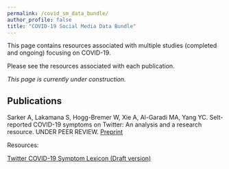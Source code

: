```yaml
---
permalink: /covid_sm_data_bundle/
author_profile: false
title: "COVID-19 Social Media Data Bundle"
---
```


This page contains resources associated with multiple studies (completed and ongoing) focusing on COVID-19. 

Please see the resources associated with each publication. 

*This page is currently under construction.*


## Publications

Sarker A, Lakamana S, Hogg-Bremer W, Xie A, Al-Garadi MA, Yang YC. Selt-reported COVID-19 symptoms on Twitter: An analysis and a research resource. UNDER PEER REVIEW. <a href="https://www.medrxiv.org/content/10.1101/2020.04.16.20067421v2"> Preprint </a> 

Resources:

<a href="https://drive.google.com/file/d/1MnjEDCUhH5Y6_1PyTU_S77RWUXPWoiM6/view?usp=sharing"> Twitter COVID-19 Symptom Lexicon (Draft version) </a>

